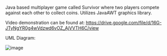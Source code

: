 Java based multiplayer game called Survivor where two players compete against each other to collect coins. Utilizes JavaAWT graphics library.

Video demonstration can be found at: https://drive.google.com/file/d/16G-JTyNgYR0g4wVdzwd6vOZ_AjVVTH6C/view

UML Diagram:

![image](https://github.com/samikwangneo/MultiplayerGame/assets/59485585/8aa9a8cf-eea7-4384-bd22-40a63fd8b781)
